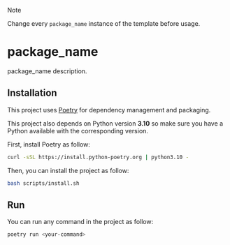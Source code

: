 > [!NOTE]
> Change every `package_name` instance of the template before usage.

# package_name
package_name description.

## Installation
This project uses [Poetry](https://python-poetry.org/docs/#installing-with-the-official-installer) for dependency management and packaging.

This project also depends on Python version **3.10** so make sure you have a Python available with the corresponding version.

First, install Poetry as follow:
```bash
curl -sSL https://install.python-poetry.org | python3.10 -
```

Then, you can install the project as follow:
```bash
bash scripts/install.sh
```

## Run
You can run any command in the project as follow:
```bash
poetry run <your-command>
```
